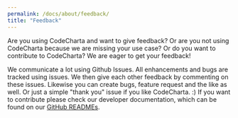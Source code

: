```yaml
---
permalink: /docs/about/feedback/
title: "Feedback"
---
```


Are you using CodeCharta and want to give feedback? Or are you not using CodeCharta because we are missing your use case? Or do you want to contribute to CodeCharta? We are eager to get your feedback!

We communicate a lot using Github Issues. All enhancements and bugs are tracked using issues. We then give each other feedback by commenting on these issues. Likewise you can create bugs, feature request and the like as well. Or just a simple "thank you" issue if you like CodeCharta. :) If you want to contribute please check our developer documentation, which can be found on our [GitHub READMEs](https://github.com/MaibornWolff/codecharta).
